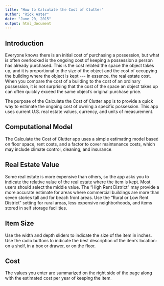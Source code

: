 ```yaml
---
title: "How to Calculate the Cost of Clutter"
author: "Rick Aster"
date: "June 20, 2015"
output: html_document
---
```


## Introduction

Everyone knows there is an initial cost of purchasing a possession,
but what is often overlooked is the ongoing cost of keeping a
possession a person has already purchased. This is the cost related
the space the object takes up, and it is proportional to the size of
the object and the cost of occupying the building where the object
is kept --- in essence, the real estate cost. When you compare the
cost of a building to the cost of an ordinary possession, it is not
surprising that the cost of the space an object takes up can often
quickly exceed the same object’s original purchase price.

The purpose of the Calculate the Cost of Clutter app is to
provide a quick way to estimate the ongoing cost of owning a
specific possession. This app uses current U.S. real estate values,
currency, and units of measurement.

## Computational Model

The Calculate the Cost of Clutter app uses a simple estimating
model based on floor space, rent costs, and a factor to cover
maintenance costs, 
which may include climate control, cleaning, and insurance.

## Real Estate Value

Some real estate is more expensive than others, so the app
asks you to indicate the relative value of the real estate where
the item is kept. Most users should select the middle value.
The “High Rent District” may provide a more accurate estimate
for areas where commercial buildings are more than seven stories
tall and for beach front areas. Use the “Rural or Low Rent
District” setting for rural areas, less expensive neighborhoods,
and items stored in self storage facilities.

## Item Size

Use the width and depth sliders to indicate the size of the item
in inches. Use the radio buttons to indicate the best description
of the item’s location: on a shelf, in a box or drawer, or on the
floor.

## Cost

The values you enter are summarized on the right side of the page
along with the estimated cost per year of keeping the item.



